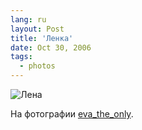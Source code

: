 ```yaml
---
lang: ru
layout: Post
title: 'Ленка'
date: Oct 30, 2006
tags:
  - photos
---
```


![Лена](/images/blog/Sapegin-Artem-20D-2006-10-25-259-5911-Edit-lj.jpg)

На фотографии [eva_the_only](http://eva-the-only.livejournal.com/).
